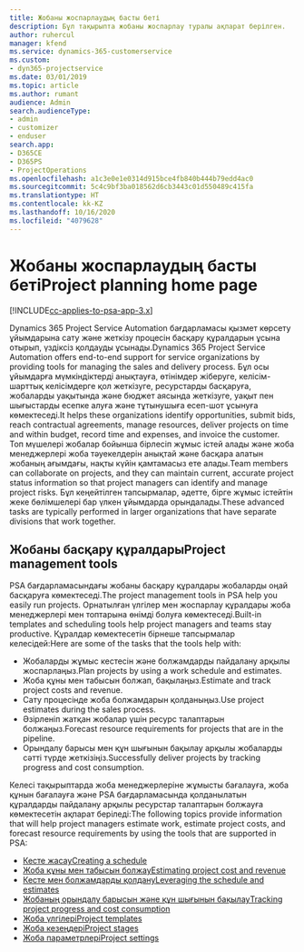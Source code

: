 ```yaml
---
title: Жобаны жоспарлаудың басты беті
description: Бұл тақырыпта жобаны жоспарлау туралы ақпарат берілген.
author: ruhercul
manager: kfend
ms.service: dynamics-365-customerservice
ms.custom:
- dyn365-projectservice
ms.date: 03/01/2019
ms.topic: article
ms.author: rumant
audience: Admin
search.audienceType:
- admin
- customizer
- enduser
search.app:
- D365CE
- D365PS
- ProjectOperations
ms.openlocfilehash: a1c3e0e1e0314d915bce4fb840b444b79edd4ac0
ms.sourcegitcommit: 5c4c9bf3ba018562d6cb3443c01d550489c415fa
ms.translationtype: HT
ms.contentlocale: kk-KZ
ms.lasthandoff: 10/16/2020
ms.locfileid: "4079628"
---
```

# <a name="project-planning-home-page"></a><span data-ttu-id="587f6-103">Жобаны жоспарлаудың басты беті</span><span class="sxs-lookup"><span data-stu-id="587f6-103">Project planning home page</span></span>

[!INCLUDE[cc-applies-to-psa-app-3.x](../includes/cc-applies-to-psa-app-3x.md)]

<span data-ttu-id="587f6-104">Dynamics 365 Project Service Automation бағдарламасы қызмет көрсету ұйымдарына сату және жеткізу процесін басқару құралдарын ұсына отырып, үздіксіз қолдауды ұсынады.</span><span class="sxs-lookup"><span data-stu-id="587f6-104">Dynamics 365 Project Service Automation offers end-to-end support for service organizations by providing tools for managing the sales and delivery process.</span></span> <span data-ttu-id="587f6-105">Бұл осы ұйымдарға мүмкіндіктерді анықтауға, өтінімдер жіберуге, келісім-шарттық келісімдерге қол жеткізуге, ресурстарды басқаруға, жобаларды уақытында және бюджет аясында жеткізуге, уақыт пен шығыстарды есепке алуға және тұтынушыға есеп-шот ұсынуға көмектеседі.</span><span class="sxs-lookup"><span data-stu-id="587f6-105">It helps these organizations identify opportunities, submit bids, reach contractual agreements, manage resources, deliver projects on time and within budget, record time and expenses, and invoice the customer.</span></span> <span data-ttu-id="587f6-106">Топ мүшелері жобалар бойынша бірлесіп жұмыс істей алады және жоба менеджерлері жоба тәуекелдерін анықтай және басқара алатын жобаның ағымдағы, нақты күйін қамтамасыз ете алады.</span><span class="sxs-lookup"><span data-stu-id="587f6-106">Team members can collaborate on projects, and they can maintain current, accurate project status information so that project managers can identify and manage project risks.</span></span> <span data-ttu-id="587f6-107">Бұл кеңейтілген тапсырмалар, әдетте, бірге жұмыс істейтін жеке бөлімшелері бар үлкен ұйымдарда орындалады.</span><span class="sxs-lookup"><span data-stu-id="587f6-107">These advanced tasks are typically performed in larger organizations that have separate divisions that work together.</span></span>

## <a name="project-management-tools"></a><span data-ttu-id="587f6-108">Жобаны басқару құралдары</span><span class="sxs-lookup"><span data-stu-id="587f6-108">Project management tools</span></span>

<span data-ttu-id="587f6-109">PSA бағдарламасындағы жобаны басқару құралдары жобаларды оңай басқаруға көмектеседі.</span><span class="sxs-lookup"><span data-stu-id="587f6-109">The project management tools in PSA help you easily run projects.</span></span> <span data-ttu-id="587f6-110">Орнатылған үлгілер мен жоспарлау құралдары жоба менеджерлері мен топтарына өнімді болуға көмектеседі.</span><span class="sxs-lookup"><span data-stu-id="587f6-110">Built-in templates and scheduling tools help project managers and teams stay productive.</span></span> <span data-ttu-id="587f6-111">Құралдар көмектесетін бірнеше тапсырмалар келесідей:</span><span class="sxs-lookup"><span data-stu-id="587f6-111">Here are some of the tasks that the tools help with:</span></span>

- <span data-ttu-id="587f6-112">Жобаларды жұмыс кестесін және болжамдарды пайдалану арқылы жоспарлаңыз.</span><span class="sxs-lookup"><span data-stu-id="587f6-112">Plan projects by using a work schedule and estimates.</span></span>
- <span data-ttu-id="587f6-113">Жоба құны мен табысын болжап, бақылаңыз.</span><span class="sxs-lookup"><span data-stu-id="587f6-113">Estimate and track project costs and revenue.</span></span>
- <span data-ttu-id="587f6-114">Сату процесінде жоба болжамдарын қолданыңыз.</span><span class="sxs-lookup"><span data-stu-id="587f6-114">Use project estimates during the sales process.</span></span>
- <span data-ttu-id="587f6-115">Әзірленіп жатқан жобалар үшін ресурс талаптарын болжаңыз.</span><span class="sxs-lookup"><span data-stu-id="587f6-115">Forecast resource requirements for projects that are in the pipeline.</span></span>
- <span data-ttu-id="587f6-116">Орындалу барысы мен құн шығынын бақылау арқылы жобаларды сәтті түрде жеткізіңіз.</span><span class="sxs-lookup"><span data-stu-id="587f6-116">Successfully deliver projects by tracking progress and cost consumption.</span></span>

<span data-ttu-id="587f6-117">Келесі тақырыптарда жоба менеджерлеріне жұмысты бағалауға, жоба құнын бағалауға және PSA бағдарламасында қолданылатын құралдарды пайдалану арқылы ресурстар талаптарын болжауға көмектесетін ақпарат беріледі:</span><span class="sxs-lookup"><span data-stu-id="587f6-117">The following topics provide information that will help project managers estimate work, estimate project costs, and forecast resource requirements by using the tools that are supported in PSA:</span></span>

- [<span data-ttu-id="587f6-118">Кесте жасау</span><span class="sxs-lookup"><span data-stu-id="587f6-118">Creating a schedule</span></span>](project-creating.md)
- [<span data-ttu-id="587f6-119">Жоба құны мен табысын болжау</span><span class="sxs-lookup"><span data-stu-id="587f6-119">Estimating project cost and revenue</span></span>](project-estimating.md)
- [<span data-ttu-id="587f6-120">Кесте мен болжамдарды қолдану</span><span class="sxs-lookup"><span data-stu-id="587f6-120">Leveraging the schedule and estimates</span></span>](project-leveraging.md)
- [<span data-ttu-id="587f6-121">Жобаның орындалу барысын және құн шығынын бақылау</span><span class="sxs-lookup"><span data-stu-id="587f6-121">Tracking project progress and cost consumption</span></span>](project-tracking.md)
- [<span data-ttu-id="587f6-122">Жоба үлгілері</span><span class="sxs-lookup"><span data-stu-id="587f6-122">Project templates</span></span>](project-templates.md)
- [<span data-ttu-id="587f6-123">Жоба кезеңдері</span><span class="sxs-lookup"><span data-stu-id="587f6-123">Project stages</span></span>](project-stages.md)
- [<span data-ttu-id="587f6-124">Жоба параметрлері</span><span class="sxs-lookup"><span data-stu-id="587f6-124">Project settings</span></span>](project-settings.md)
